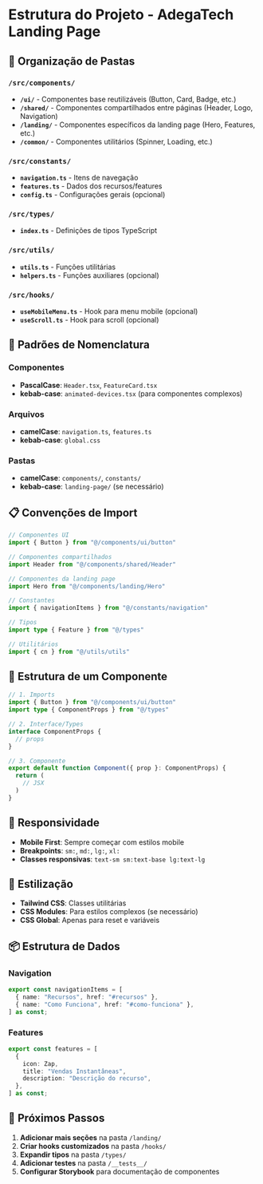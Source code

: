 # Estrutura do Projeto - AdegaTech Landing Page

## 📁 Organização de Pastas

### `/src/components/`
- **`/ui/`** - Componentes base reutilizáveis (Button, Card, Badge, etc.)
- **`/shared/`** - Componentes compartilhados entre páginas (Header, Logo, Navigation)
- **`/landing/`** - Componentes específicos da landing page (Hero, Features, etc.)
- **`/common/`** - Componentes utilitários (Spinner, Loading, etc.)

### `/src/constants/`
- **`navigation.ts`** - Itens de navegação
- **`features.ts`** - Dados dos recursos/features
- **`config.ts`** - Configurações gerais (opcional)

### `/src/types/`
- **`index.ts`** - Definições de tipos TypeScript

### `/src/utils/`
- **`utils.ts`** - Funções utilitárias
- **`helpers.ts`** - Funções auxiliares (opcional)

### `/src/hooks/`
- **`useMobileMenu.ts`** - Hook para menu mobile (opcional)
- **`useScroll.ts`** - Hook para scroll (opcional)

## 🎯 Padrões de Nomenclatura

### Componentes
- **PascalCase**: `Header.tsx`, `FeatureCard.tsx`
- **kebab-case**: `animated-devices.tsx` (para componentes complexos)

### Arquivos
- **camelCase**: `navigation.ts`, `features.ts`
- **kebab-case**: `global.css`

### Pastas
- **camelCase**: `components/`, `constants/`
- **kebab-case**: `landing-page/` (se necessário)

## 📋 Convenções de Import

```typescript
// Componentes UI
import { Button } from "@/components/ui/button"

// Componentes compartilhados
import Header from "@/components/shared/Header"

// Componentes da landing page
import Hero from "@/components/landing/Hero"

// Constantes
import { navigationItems } from "@/constants/navigation"

// Tipos
import type { Feature } from "@/types"

// Utilitários
import { cn } from "@/utils/utils"
```

## 🔧 Estrutura de um Componente

```typescript
// 1. Imports
import { Button } from "@/components/ui/button"
import type { ComponentProps } from "@/types"

// 2. Interface/Types
interface ComponentProps {
  // props
}

// 3. Componente
export default function Component({ prop }: ComponentProps) {
  return (
    // JSX
  )
}
```

## 📱 Responsividade

- **Mobile First**: Sempre começar com estilos mobile
- **Breakpoints**: `sm:`, `md:`, `lg:`, `xl:`
- **Classes responsivas**: `text-sm sm:text-base lg:text-lg`

## 🎨 Estilização

- **Tailwind CSS**: Classes utilitárias
- **CSS Modules**: Para estilos complexos (se necessário)
- **CSS Global**: Apenas para reset e variáveis

## 📦 Estrutura de Dados

### Navigation
```typescript
export const navigationItems = [
  { name: "Recursos", href: "#recursos" },
  { name: "Como Funciona", href: "#como-funciona" },
] as const;
```

### Features
```typescript
export const features = [
  {
    icon: Zap,
    title: "Vendas Instantâneas",
    description: "Descrição do recurso",
  },
] as const;
```

## 🚀 Próximos Passos

1. **Adicionar mais seções** na pasta `/landing/`
2. **Criar hooks customizados** na pasta `/hooks/`
3. **Expandir tipos** na pasta `/types/`
4. **Adicionar testes** na pasta `/__tests__/`
5. **Configurar Storybook** para documentação de componentes
